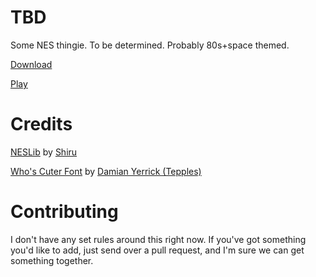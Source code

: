 # TBD

Some NES thingie. To be determined. Probably 80s+space themed.

[Download](http://cpprograms.net/devnull/circleci-redirect.php?namespace=cppchriscpp&project=ld40&file=lava_lamp.nes)

[Play](http://cpprograms.net/classic-gaming/ld40/)

# Credits

[NESLib](https://shiru.untergrund.net/software.shtml) by [Shiru](http://shiru.untergrund.net/)

[Who's Cuter Font](https://forums.nesdev.com/viewtopic.php?f=21&t=10284&start=0) by [Damian Yerrick (Tepples)](http://pineight.com)

# Contributing

I don't have any set rules around this right now. If you've got something you'd like to add, just send over a pull 
request, and I'm sure we can get something together.
